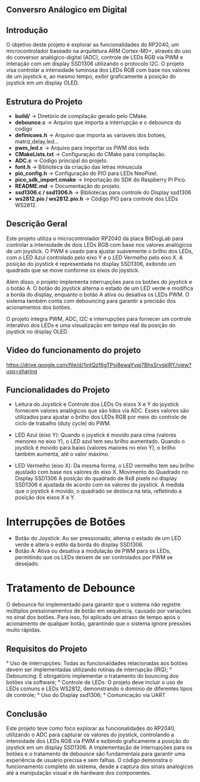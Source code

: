 ## Conversro Análogico em Digital

## Introdução
O objetivo deste projeto é explorar as funcionalidades do RP2040, um microcontrolador baseado na arquitetura ARM Cortex-M0+, através do uso do conversor analógico-digital (ADC), controle de LEDs RGB via PWM e interação com um display SSD1306 utilizando o protocolo I2C. O projeto visa controlar a intensidade luminosa dos LEDs RGB com base nos valores de um joystick e, ao mesmo tempo, exibir graficamente a posição do joystick em um display OLED.

## Estrutura do Projeto  
- **build/** → Diretório de compilação gerado pelo CMake.   
- **debounce.c** → Arquivo que importa a interrupção e o debounce do codigo 
- **definicoes.h** → Arquivo que importa as variaveis dos botoes, matriz,delay,led... 
- **pwm_led.c** → Arquivo para importar os PWM dos leds 
- **CMakeLists.txt** → Configuração do CMake para compilação.  
- **ADC.c** → Código principal do projeto.  
- **font.h** → Biblioteca da criação das letras minuscula
- **pio_config.h** → Configuração do PIO para LEDs NeoPixel.  
- **pico_sdk_import.cmake** → Importação do SDK do Raspberry Pi Pico.  
- **README.md** → Documentação do projeto.  
- **ssd1306.c / ssd1306.h** → Bibliotecas para controle do Display ssd1306  
- **ws2812.pio / ws2812.pio.h** → Código PIO para controle dos LEDs WS2812.  


## Descrição Geral

Este projeto utiliza o microcontrolador RP2040 da placa BitDogLab para controlar a intensidade de dois LEDs RGB com base nos valores analógicos de um joystick. O PWM é usado para ajustar suavemente o brilho dos LEDs, com o LED Azul controlado pelo eixo Y e o LED Vermelho pelo eixo X. A posição do joystick é representada no display SSD1306, exibindo um quadrado que se move conforme os eixos do joystick.

Além disso, o projeto implementa interrupções para os botões do joystick e o botão A. O botão do joystick alterna o estado de um LED verde e modifica a borda do display, enquanto o botão A ativa ou desativa os LEDs PWM. O sistema também conta com debouncing para garantir a precisão dos acionamentos dos botões.

O projeto integra PWM, ADC, I2C e interrupções para fornecer um controle interativo dos LEDs e uma visualização em tempo real da posição do joystick no display OLED.
 

## Video do funcionamento do projeto
https://drive.google.com/file/d/1intQzf6gTPsj8ewaYyqj7BhsSrvsklRY/view?usp=sharing


## Funcionalidades do Projeto
- Leitura do Joystick e Controle dos LEDs
Os eixos X e Y do joystick fornecem valores analógicos que são lidos via ADC. Esses valores são utilizados para ajustar o brilho dos LEDs RGB por meio do controle de ciclo de trabalho (duty cycle) do PWM.

- LED Azul (eixo Y): Quando o joystick é movido para cima (valores menores no eixo Y), o LED azul tem seu brilho aumentado. Quando o joystick é movido para baixo (valores maiores no eixo Y), o brilho também aumenta, até o valor máximo.
- LED Vermelho (eixo X): Da mesma forma, o LED vermelho tem seu brilho ajustado com base nos valores do eixo X.
Movimento do Quadrado no Display SSD1306
A posição do quadrado de 8x8 pixels no display SSD1306 é ajustada de acordo com os valores do joystick. À medida que o joystick é movido, o quadrado se desloca na tela, refletindo a posição dos eixos X e Y.

# Interrupções de Botões
- Botão do Joystick: Ao ser pressionado, alterna o estado de um LED verde e altera o estilo da borda do display SSD1306.
- Botão A: Ativa ou desativa a modulação de PWM para os LEDs, permitindo que os LEDs deixem de ser controlados por PWM se desejado.
# Tratamento de Debounce
O debounce foi implementado para garantir que o sistema não registre múltiplos pressionamentos de botão em sequência, causado por variações no sinal dos botões. Para isso, foi aplicado um atraso de tempo após o acionamento de qualquer botão, garantindo que o sistema ignore pressões muito rápidas.

## Requisitos do Projeto
° Uso de interrupções: Todas as funcionalidades relacionadas aos botões devem ser implementadas
utilizando rotinas de interrupção (IRQ);
° Debouncing: É obrigatório implementar o tratamento do bouncing dos botões via software;
° Controle de LEDs: O projeto deve incluir o uso de LEDs comuns e LEDs WS2812, demonstrando o
domínio de diferentes tipos de controle;
° Uso do Display ssd1306;
° Comunicação via UART

## Conclusão
Este projeto teve como foco explorar as funcionalidades do RP2040, utilizando o ADC para capturar os valores do joystick, controlando a intensidade dos LEDs RGB via PWM e exibindo graficamente a posição do joystick em um display SSD1306. A implementação de interrupções para os botões e o tratamento de debounce são fundamentais para garantir uma experiência de usuário precisa e sem falhas. O código demonstra o funcionamento completo do sistema, desde a captura dos sinais analógicos até a manipulação visual e de hardware dos componentes.